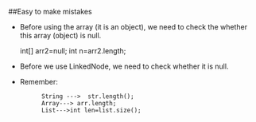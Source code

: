 ##Easy to make mistakes
* Before using the array (it is an object), we need to check the whether this array (object) is null.
 
	int[] arr2=null;
	int n=arr2.length;


* Before we use LinkedNode, we need to check whether it is null.

* Remember:    

			String --->  str.length();  
			Array---> arr.length; 
			List--->int len=list.size();